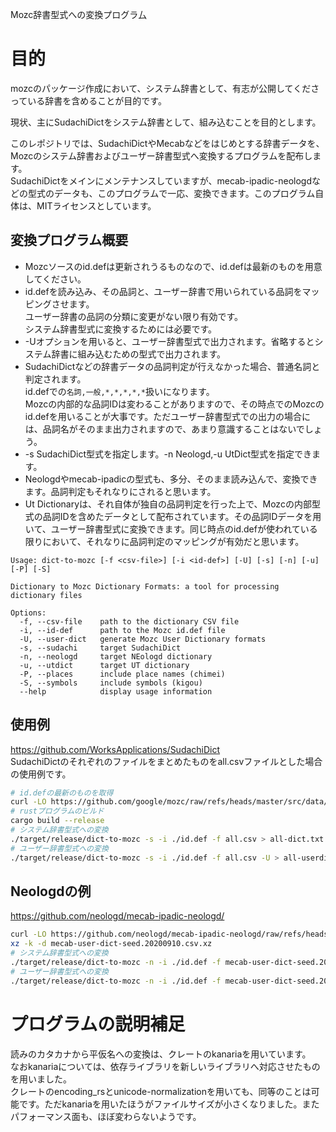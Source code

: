 Mozc辞書型式への変換プログラ厶

# 目的
mozcのパッケージ作成において、システム辞書として、有志が公開してくださっている辞書を含めることが目的です。  

現状、主にSudachiDictをシステム辞書として、組み込むことを目的とします。

このレポジトリでは、SudachiDictやMecabなどをはじめとする辞書データを、Mozcのシステム辞書およびユーザー辞書型式へ変換するプログラムを配布します。  
SudachiDictをメインにメンテナンスしていますが、mecab-ipadic-neologdなどの型式のデータも、このプログラムで一応、変換できます。このプログラム自体は、MITライセンスとしています。

## 変換プログラム概要
+ Mozcソースのid.defは更新されうるものなので、id.defは最新のものを用意してください。
+ id.defを読み込み、その品詞と、ユーザー辞書で用いられている品詞をマッピングさせます。  
ユーザー辞書の品詞の分類に変更がない限り有効です。  
システム辞書型式に変換するためには必要です。
+ -Uオプションを用いると、ユーザー辞書型式で出力されます。省略するとシステム辞書に組み込むための型式で出力されます。
+ SudachiDictなどの辞書データの品詞判定が行えなかった場合、普通名詞と判定されます。  
id.defでの`名詞,一般,*,*,*,*,*`扱いになります。  
Mozcの内部的な品詞IDは変わることがありますので、その時点でのMozcのid.defを用いることが大事です。ただユーザー辞書型式での出力の場合には、品詞名がそのまま出力されますので、あまり意識することはないでしょう。  
+ -s SudachiDict型式を指定します。-n Neologd,-u UtDict型式を指定できます。  
+ Neologdやmecab-ipadicの型式も、多分、そのまま読み込んで、変換できます。品詞判定もそれなりにされると思います。
+ Ut Dictionaryは、それ自体が独自の品詞判定を行った上で、Mozcの内部型式の品詞IDを含めたデータとして配布されています。その品詞IDデータを用いて、ユーザー辞書型式に変換できます。同じ時点のid.defが使われている限りにおいて、それなりに品詞判定のマッピングが有効だと思います。  
```
Usage: dict-to-mozc [-f <csv-file>] [-i <id-def>] [-U] [-s] [-n] [-u] [-P] [-S]

Dictionary to Mozc Dictionary Formats: a tool for processing dictionary files

Options:
  -f, --csv-file    path to the dictionary CSV file
  -i, --id-def      path to the Mozc id.def file
  -U, --user-dict   generate Mozc User Dictionary formats
  -s, --sudachi     target SudachiDict
  -n, --neologd     target NEologd dictionary
  -u, --utdict      target UT dictionary
  -P, --places      include place names (chimei)
  -S, --symbols     include symbols (kigou)
  --help            display usage information
```

## 使用例
https://github.com/WorksApplications/SudachiDict  
SudachiDictのそれぞれのファイルをまとめたものをall.csvファイルとした場合の使用例です。
```sh
# id.defの最新のものを取得
curl -LO https://github.com/google/mozc/raw/refs/heads/master/src/data/dictionary_oss/id.def
# rustプログラムのビルド
cargo build --release
# システム辞書型式への変換
./target/release/dict-to-mozc -s -i ./id.def -f all.csv > all-dict.txt
# ユーザー辞書型式への変換
./target/release/dict-to-mozc -s -i ./id.def -f all.csv -U > all-userdict.txt
```

## Neologdの例
https://github.com/neologd/mecab-ipadic-neologd/  
```sh
curl -LO https://github.com/neologd/mecab-ipadic-neologd/raw/refs/heads/master/seed/mecab-user-dict-seed.20200910.csv.xz
xz -k -d mecab-user-dict-seed.20200910.csv.xz
# システム辞書型式への変換
./target/release/dict-to-mozc -n -i ./id.def -f mecab-user-dict-seed.20200910.csv > mecab-dict.txt
# ユーザー辞書型式への変換
./target/release/dict-to-mozc -n -i ./id.def -f mecab-user-dict-seed.20200910.csv -U > mecab-userdict.txt
```

# プログラムの説明補足
読みのカタカナから平仮名への変換は、クレートのkanariaを用いています。  
なおkanariaについては、依存ライブラリを新しいライブラリへ対応させたものを用いました。  
クレートのencoding_rsとunicode-normalizationを用いても、同等のことは可能です。ただkanariaを用いたほうがファイルサイズが小さくなりました。またパフォーマンス面も、ほぼ変わらないようです。

